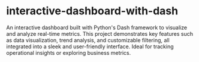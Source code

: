 # interactive-dashboard-with-dash
An interactive dashboard built with Python's Dash framework to visualize and analyze real-time metrics. This project demonstrates key features such as data visualization, trend analysis, and customizable filtering, all integrated into a sleek and user-friendly interface. Ideal for tracking operational insights or exploring business metrics.
